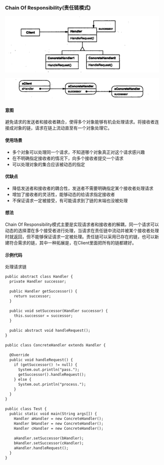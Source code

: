 ### Chain Of Responsibility(责任链模式)

![image](https://github.com/chenhh23/Design-Patterns/blob/master/design-picture/chain-of-responsibility1.png)

![image](https://github.com/chenhh23/Design-Patterns/blob/master/design-picture/chain-of-responsibility2.png)

#### 意图

避免请求的发送者和接收者耦合，使得多个对象能够有机会处理请求。将接收者连接成对象的链，请求在链上流动直至有一个对象处理它。

#### 使用场景
- 多个对象可以处理同一个请求，不知道哪个对象真正对这个请求感兴趣
- 在不明确指定接收者的情况下，向多个接收者提交一个请求
- 可以处理对象的集合应该被动态的指定

#### 优缺点
- 降低发送者和接收者的耦合性，发送者不需要明确指定某个接收者处理请求
- 增加了接收者的灵活性，能够动态的给请求指定接收者
- 不保证请求一定被接受，有可能请求到了链的末端也没被处理

#### 想法
Chain Of Responsibility模式主要是实现请求者和接收者的解耦，同一个请求可以动态的选择潜在多个接受者进行处理，当请求在责任链中流动并被某个接收者处理时就返回，但不能够保证请求一定被处理。责任链可以采用已存在的链，也可以新建符合需求的链，其中一种拓展是，在Client里面把所有的链都建好。

#### 示例代码
处理请求链
```
public abstract class Handler {
  private Handler successor;

  public Handler getSuccessor() {
    return successor;
  }

  public void setSuccessor(Handler successor) {
    this.successor = successor;
  }

  public abstract void handleRequest();
}

public class ConcreteHandler extends Handler {

  @Override
  public void handleRequest() {
    if (getSuccessor() != null) {
      System.out.println("pass.");
      getSuccessor().handleRequest();
    } else {
      System.out.println("process.");
    }
  }
}

public class Test {
  public static void main(String args[]) {
    Handler aHandler = new ConcreteHandler();
    Handler bHandler = new ConcreteHandler();
    Handler cHandler = new ConcreteHandler();

    aHandler.setSuccessor(bHandler);
    bHandler.setSuccessor(cHandler);
    aHandler.handleRequest();
  }
}

  ```
